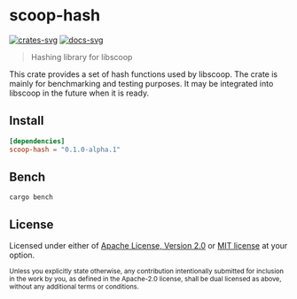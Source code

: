 # scoop-hash

[![crates-svg]][crates-url]
[![docs-svg]][docs-url]

[crates-svg]: https://img.shields.io/crates/v/scoop-hash.svg
[crates-url]: https://crates.io/crates/scoop-hash
[docs-svg]: https://docs.rs/scoop-hash/badge.svg
[docs-url]: https://docs.rs/scoop-hash

> Hashing library for libscoop

This crate provides a set of hash functions used by libscoop. The crate is
mainly for benchmarking and testing purposes. It may be integrated into libscoop
in the future when it is ready.

## Install

```toml
[dependencies]
scoop-hash = "0.1.0-alpha.1"
```

## Bench

```
cargo bench
```

## License

Licensed under either of [Apache License, Version 2.0](LICENSE-APACHE) or
[MIT license](LICENSE-MIT) at your option.

<sub>
Unless you explicitly state otherwise, any contribution intentionally
submitted for inclusion in the work by you, as defined in the Apache-2.0
license, shall be dual licensed as above, without any additional terms or
conditions.
</sub>

